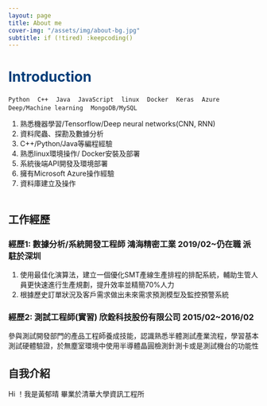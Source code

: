 ```yaml
---
layout: page
title: About me
cover-img: "/assets/img/about-bg.jpg"
subtitle: if (!tired) :keepcoding()
---
```

# <font color="#003D79">Introduction</font>

`Python` &nbsp;&nbsp;&nbsp;`C++`  &nbsp;&nbsp;&nbsp;`Java`  &nbsp;&nbsp;&nbsp;`JavaScript`  &nbsp;&nbsp;&nbsp;`linux`&nbsp;&nbsp;&nbsp;  `Docker`&nbsp;&nbsp;&nbsp;  `Keras`&nbsp;&nbsp;&nbsp;  `Azure`&nbsp;&nbsp;&nbsp;  `Deep/Machine learning`&nbsp;&nbsp;&nbsp;  `MongoDB/MySQL`


1. 熟悉機器學習/Tensorflow/Deep neural networks(CNN, RNN)
2. 資料爬蟲、探勘及數據分析
3. C++/Python/Java等編程經驗
4. 熟悉linux環境操作/ Docker安裝及部署
5. 系統後端API開發及環境部署
6. 擁有Microsoft Azure操作經驗
7. 資料庫建立及操作
<br><br>

## 工作經歷

### 經歷1:  數據分析/系統開發工程師 鴻海精密工業 2019/02~仍在職 派駐於深圳

1. 使用最佳化演算法，建立一個優化SMT產線生產排程的排配系統，輔助生管人員更快速進行生產規劃，提升效率並精簡70%人力
2. 根據歷史訂單狀況及客戶需求做出未來需求預測模型及監控預警系統

### 經歷2:  測試工程師(實習) 欣銓科技股份有限公司 2015/02~2016/02 

參與測試開發部門的產品工程師養成技能，認識熟悉半體測試產業流程，學習基本測試硬體驗證，於無塵室環境中使用半導體晶圓檢測針測卡或是測試機台的功能性

## 自我介紹
Hi ！我是黃郁晴
畢業於清華大學資訊工程所
